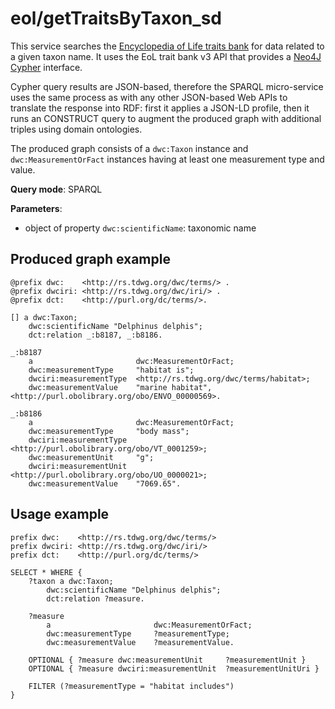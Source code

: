 # eol/getTraitsByTaxon_sd

This service searches the [Encyclopedia of Life traits bank](http://eol.org/traitbank) for data related to a given taxon name.
It uses the EoL trait bank v3 API that provides a [Neo4J Cypher](https://neo4j.com/docs/cypher-manual/current/) interface.

Cypher query results are JSON-based, therefore the SPARQL micro-service uses the same process as with any other JSON-based Web APIs to translate the response into RDF: first it applies a JSON-LD profile, then it runs an CONSTRUCT query to augment the produced graph with additional triples using domain ontologies.

The produced graph consists of a ```dwc:Taxon``` instance and ```dwc:MeasurementOrFact``` instances having at least one measurement type and value.

**Query mode**: SPARQL

**Parameters**:
- object of property ```dwc:scientificName```: taxonomic name


## Produced graph example


```turtle
@prefix dwc:    <http://rs.tdwg.org/dwc/terms/> .
@prefix dwciri: <http://rs.tdwg.org/dwc/iri/> .
@prefix dct:    <http://purl.org/dc/terms/>.

[] a dwc:Taxon;
    dwc:scientificName "Delphinus delphis";
    dct:relation _:b8187, _:b8186.

_:b8187 
    a                       dwc:MeasurementOrFact;
    dwc:measurementType     "habitat is";
    dwciri:measurementType  <http://rs.tdwg.org/dwc/terms/habitat>;
    dwc:measurementValue    "marine habitat", <http://purl.obolibrary.org/obo/ENVO_00000569>.
    
_:b8186 
    a                       dwc:MeasurementOrFact;
    dwc:measurementType     "body mass";
    dwciri:measurementType  <http://purl.obolibrary.org/obo/VT_0001259>;
    dwc:measurementUnit     "g";
    dwciri:measurementUnit  <http://purl.obolibrary.org/obo/UO_0000021>;
    dwc:measurementValue    "7069.65".
```

## Usage example

```turtle
prefix dwc:    <http://rs.tdwg.org/dwc/terms/>
prefix dwciri: <http://rs.tdwg.org/dwc/iri/>
prefix dct:    <http://purl.org/dc/terms/>

SELECT * WHERE {
    ?taxon a dwc:Taxon;
        dwc:scientificName "Delphinus delphis";
        dct:relation ?measure.
        
    ?measure 
        a                       dwc:MeasurementOrFact;
        dwc:measurementType     ?measurementType;
        dwc:measurementValue    ?measurementValue.

    OPTIONAL { ?measure dwc:measurementUnit     ?measurementUnit }
    OPTIONAL { ?measure dwciri:measurementUnit  ?measurementUnitUri }

    FILTER (?measurementType = "habitat includes")
}
```
